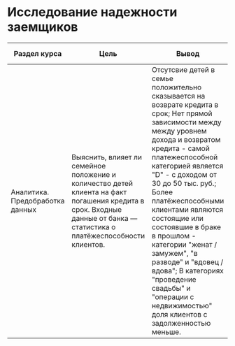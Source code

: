 # Исследование надежности заемщиков

Раздел курса| Цель | Вывод |Ключевые слова проекта | Используемые библиотеки | Ключевые слова
------------- |------------------|---------------- | ---------------- | ----------------------- | -----------------------
Аналитика. Предобработка данных |Выяснить, влияет ли семейное положение и количество детей клиента на факт погашения кредита в срок. Входные данные от банка — статистика о платёжеспособности клиентов. | Отсутсвие детей в семье положительно сказывается на возврате кредита в срок; Нет прямой зависимости между между уровнем дохода и возвратом кредита - самой платежеспособной категорией является "D" - с доходом от 30 до 50 тыс. руб.; Более платёжеспособными клиентами являются состоящие или состоявшие в браке в прошлом - категории "женат / замужем", "в разводе" и "вдовец / вдова"; В категориях "проведение свадьбы" и "операции с недвижимостью" доля клиентов с задолженностью меньше.| Обработка данных, дубликаты, пропуски, категоризация, декомпозиция  | `Pandas`, `Python` | data analyst, аналитик данных, аналитик, analyst



